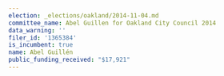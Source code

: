 ```yaml
---
election: _elections/oakland/2014-11-04.md
committee_name: Abel Guillen for Oakland City Council 2014
data_warning: ''
filer_id: '1365384'
is_incumbent: true
name: Abel Guillén
public_funding_received: "$17,921"
---
```

